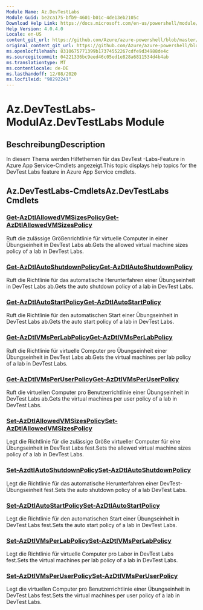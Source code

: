 ```yaml
---
Module Name: Az.DevTestLabs
Module Guid: be2ca175-bfb9-4601-b01c-4de13eb2105c
Download Help Link: https://docs.microsoft.com/en-us/powershell/module/az.devtestlabs
Help Version: 4.0.4.0
Locale: en-US
content_git_url: https://github.com/Azure/azure-powershell/blob/master/src/DevTestLabs/DevTestLabs/help/Az.DevTestLabs.md
original_content_git_url: https://github.com/Azure/azure-powershell/blob/master/src/DevTestLabs/DevTestLabs/help/Az.DevTestLabs.md
ms.openlocfilehash: 8310675771399b17374552267cdfe9d34988de4c
ms.sourcegitcommit: 04221336bc9eed46c05ed1e828a6811534d4b4ab
ms.translationtype: MT
ms.contentlocale: de-DE
ms.lasthandoff: 12/08/2020
ms.locfileid: "98292241"
---
```

# <span data-ttu-id="76614-101">Az.DevTestLabs-Modul</span><span class="sxs-lookup"><span data-stu-id="76614-101">Az.DevTestLabs Module</span></span>
## <span data-ttu-id="76614-102">Beschreibung</span><span class="sxs-lookup"><span data-stu-id="76614-102">Description</span></span>
<span data-ttu-id="76614-103">In diesem Thema werden Hilfethemen für das DevTest -Labs-Feature in Azure App Service-Cmdlets angezeigt.</span><span class="sxs-lookup"><span data-stu-id="76614-103">This topic displays help topics for the DevTest Labs feature in Azure App Service cmdlets.</span></span>

## <span data-ttu-id="76614-104">Az.DevTestLabs-Cmdlets</span><span class="sxs-lookup"><span data-stu-id="76614-104">Az.DevTestLabs Cmdlets</span></span>
### [<span data-ttu-id="76614-105">Get-AzDtlAllowedVMSizesPolicy</span><span class="sxs-lookup"><span data-stu-id="76614-105">Get-AzDtlAllowedVMSizesPolicy</span></span>](Get-AzDtlAllowedVMSizesPolicy.md)
<span data-ttu-id="76614-106">Ruft die zulässige Größenrichtlinie für virtuelle Computer in einer Übungseinheit in DevTest Labs ab.</span><span class="sxs-lookup"><span data-stu-id="76614-106">Gets the allowed virtual machine sizes policy of a lab in DevTest Labs.</span></span>

### [<span data-ttu-id="76614-107">Get-AzDtlAutoShutdownPolicy</span><span class="sxs-lookup"><span data-stu-id="76614-107">Get-AzDtlAutoShutdownPolicy</span></span>](Get-AzDtlAutoShutdownPolicy.md)
<span data-ttu-id="76614-108">Ruft die Richtlinie für das automatische Herunterfahren einer Übungseinheit in DevTest Labs ab.</span><span class="sxs-lookup"><span data-stu-id="76614-108">Gets the auto shutdown policy of a lab in DevTest Labs.</span></span>

### [<span data-ttu-id="76614-109">Get-AzDtlAutoStartPolicy</span><span class="sxs-lookup"><span data-stu-id="76614-109">Get-AzDtlAutoStartPolicy</span></span>](Get-AzDtlAutoStartPolicy.md)
<span data-ttu-id="76614-110">Ruft die Richtlinie für den automatischen Start einer Übungseinheit in DevTest Labs ab.</span><span class="sxs-lookup"><span data-stu-id="76614-110">Gets the auto start policy of a lab in DevTest Labs.</span></span>

### [<span data-ttu-id="76614-111">Get-AzDtlVMsPerLabPolicy</span><span class="sxs-lookup"><span data-stu-id="76614-111">Get-AzDtlVMsPerLabPolicy</span></span>](Get-AzDtlVMsPerLabPolicy.md)
<span data-ttu-id="76614-112">Ruft die Richtlinie für virtuelle Computer pro Übungseinheit einer Übungseinheit in DevTest Labs ab.</span><span class="sxs-lookup"><span data-stu-id="76614-112">Gets the virtual machines per lab policy of a lab in DevTest Labs.</span></span>

### [<span data-ttu-id="76614-113">Get-AzDtlVMsPerUserPolicy</span><span class="sxs-lookup"><span data-stu-id="76614-113">Get-AzDtlVMsPerUserPolicy</span></span>](Get-AzDtlVMsPerUserPolicy.md)
<span data-ttu-id="76614-114">Ruft die virtuellen Computer pro Benutzerrichtlinie einer Übungseinheit in DevTest Labs ab.</span><span class="sxs-lookup"><span data-stu-id="76614-114">Gets the virtual machines per user policy of a lab in DevTest Labs.</span></span>

### [<span data-ttu-id="76614-115">Set-AzDtlAllowedVMSizesPolicy</span><span class="sxs-lookup"><span data-stu-id="76614-115">Set-AzDtlAllowedVMSizesPolicy</span></span>](Set-AzDtlAllowedVMSizesPolicy.md)
<span data-ttu-id="76614-116">Legt die Richtlinie für die zulässige Größe virtueller Computer für eine Übungseinheit in DevTest Labs fest.</span><span class="sxs-lookup"><span data-stu-id="76614-116">Sets the allowed virtual machine sizes policy of a lab in DevTest Labs.</span></span>

### [<span data-ttu-id="76614-117">Set-AzdtlAutoShutdownPolicy</span><span class="sxs-lookup"><span data-stu-id="76614-117">Set-AzDtlAutoShutdownPolicy</span></span>](Set-AzDtlAutoShutdownPolicy.md)
<span data-ttu-id="76614-118">Legt die Richtlinie für das automatische Herunterfahren einer DevTest-Übungseinheit fest.</span><span class="sxs-lookup"><span data-stu-id="76614-118">Sets the auto shutdown policy of a lab DevTest Labs.</span></span>

### [<span data-ttu-id="76614-119">Set-AzDtlAutoStartPolicy</span><span class="sxs-lookup"><span data-stu-id="76614-119">Set-AzDtlAutoStartPolicy</span></span>](Set-AzDtlAutoStartPolicy.md)
<span data-ttu-id="76614-120">Legt die Richtlinie für den automatischen Start einer Übungseinheit in DevTest Labs fest.</span><span class="sxs-lookup"><span data-stu-id="76614-120">Sets the auto start policy of a lab in DevTest Labs.</span></span>

### [<span data-ttu-id="76614-121">Set-AzDtlVMsPerLabPolicy</span><span class="sxs-lookup"><span data-stu-id="76614-121">Set-AzDtlVMsPerLabPolicy</span></span>](Set-AzDtlVMsPerLabPolicy.md)
<span data-ttu-id="76614-122">Legt die Richtlinie für virtuelle Computer pro Labor in DevTest Labs fest.</span><span class="sxs-lookup"><span data-stu-id="76614-122">Sets the virtual machines per lab policy of a lab in DevTest Labs.</span></span>

### [<span data-ttu-id="76614-123">Set-AzDtlVMsPerUserPolicy</span><span class="sxs-lookup"><span data-stu-id="76614-123">Set-AzDtlVMsPerUserPolicy</span></span>](Set-AzDtlVMsPerUserPolicy.md)
<span data-ttu-id="76614-124">Legt die virtuellen Computer pro Benutzerrichtlinie einer Übungseinheit in DevTest Labs fest.</span><span class="sxs-lookup"><span data-stu-id="76614-124">Sets the virtual machines per user policy of a lab in DevTest Labs.</span></span>

